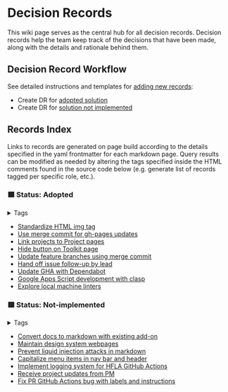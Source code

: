 # Decision Records

This wiki page serves as the central hub for all decision records. Decision records help the team keep track of the decisions that have been made, along with the details and rationale behind them.

## Decision Record Workflow

See detailed instructions and templates for [adding new records](add-new-record.md):

- Create DR for [adopted solution](add-new-record.md#adopted)
- Create DR for [solution not implemented](add-new-record.md#not-implemented)

## Records Index

Links to records are generated on page build according to the  details specified in the yaml frontmatter for each markdown page. Query results can be modified as needed by altering the tags specified inside the HTML comments found in the source code below (e.g. generate list of records tagged per specific role, etc.).

### :green_square: Status: Adopted
<!-- TAGS='adopted' BEGIN -->
<details class="md-tag-details"><summary class="md-tag-summary">Tags</summary>
<p><a href="/website-wiki/tags/#adopted" class="md-tag">adopted</a></p></details>

- [Standardize HTML img tag](adopted/standardize-html-img-tag.md)
- [Use merge commit for gh-pages updates](adopted/use-merge-commit-for-gh-pages-updates.md)
- [Link projects to Project pages](adopted/link-projects-to-project-pages.md)
- [Hide button on Toolkit page](adopted/hide-button-on-toolkit-page.md)
- [Update feature branches using merge commit](adopted/update-feature-branches-using-merge-commit.md)
- [Hand off issue follow-up by lead](adopted/hand-off-issue-follow-up-by-lead.md)
- [Update GHA with Dependabot](adopted/update-gha-with-dependabot.md)
- [Google Apps Script development with clasp](adopted/google-apps-script-development-with-clasp.md)
- [Explore local machine linters](adopted/explore-local-machine-linters.md)
<!-- TAGS END -->

### :red_square: Status: Not-implemented
<!-- TAGS='not implemented' BEGIN -->
<details class="md-tag-details"><summary class="md-tag-summary">Tags</summary>
<p><a href="/website-wiki/tags/#not-implemented" class="md-tag">not implemented</a></p></details>

- [Convert docs to markdown with existing add-on](not-implemented/convert-docs-to-markdown-with-existing-add-on.md)
- [Maintain design system webpages](not-implemented/maintain-design-system-webpages.md)
- [Prevent liquid injection attacks in markdown](not-implemented/prevent-liquid-injection-attacks-in-markdown.md)
- [Capitalize menu items in nav bar and header](not-implemented/capitalize-menu-items-in-nav-bar-and-header.md)
- [Implement logging system for HFLA GitHub Actions](not-implemented/implement-logging-system-for-hfla-github-actions.md)
- [Receive project updates from PM](not-implemented/receive-project-updates-from-pm.md)
- [Fix PR GitHub Actions bug with labels and instructions](not-implemented/fix-pr-github-actions-bug-with-labels-and-instructions.md)
<!-- TAGS END -->
